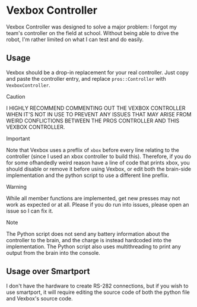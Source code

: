 # Vexbox Controller

Vexbox Controller was designed to solve a major problem: I forgot my team's controller on the field at school. Without being able to drive the robot, I'm rather limited on what I can test and do easily.

## Usage

Vexbox should be a drop-in replacement for your real controller. Just copy and paste the controller entry, and replace `pros::Controller` with `VexboxController`.


> [!CAUTION]
> I HIGHLY RECOMMEND COMMENTING OUT THE VEXBOX CONTROLLER WHEN IT'S NOT IN USE TO PREVENT ANY ISSUES THAT MAY ARISE FROM WEIRD CONFLICTIONS BETWEEN THE PROS CONTROLLER AND THIS VEXBOX CONTROLLER. 

> [!IMPORTANT]  
> Note that Vexbox uses a preflix of `xbox` before every line relating to the controller (since I used an xbox controller to build this). Therefore, if you do for some ofhandedly weird reason have a line of code that prints xbox, you should disable or remove it before using Vexbox, or edit both the brain-side implementation and the python script to use a different line preflix.

> [!WARNING]  
> While all member functions are implemented, get new presses may not work as expected or at all. Please if you do run into issues, please open an issue so I can fix it. 

> [!NOTE]  
> The Python script does not send any battery information about the controller to the brain, and the charge is instead hardcoded into the implementation. The Python script also uses multithreading to print any output from the brain into the console.

## Usage over Smartport
I don't have the hardware to create RS-282 connections, but if you wish to use smartport, it will require editing the source code of both the python file and Vexbox's source code.
